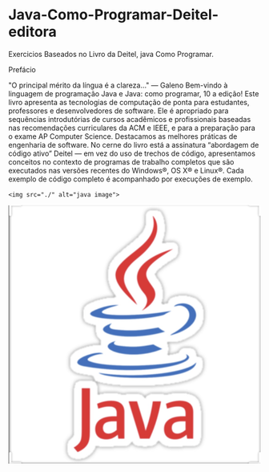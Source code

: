 # Java-Como-Programar-Deitel-editora
Exercicios Baseados no Livro da Deitel,  java Como Programar.

Prefácio

"O principal mérito da língua é a clareza..."
— Galeno
Bem-vindo à linguagem de programação Java e Java: como programar, 10 a edição! Este livro apresenta as tecnologias de
computação de ponta para estudantes, professores e desenvolvedores de software. Ele é apropriado para sequências introdutórias de
cursos acadêmicos e profissionais baseadas nas recomendações curriculares da ACM e IEEE, e para a preparação para o exame AP
Computer Science.
Destacamos as melhores práticas de engenharia de software. No cerne do livro está a assinatura “abordagem de código ativo”
Deitel — em vez do uso de trechos de código, apresentamos conceitos no contexto de programas de trabalho completos que são
executados nas versões recentes do Windows®, OS X® e Linux®. Cada exemplo de código completo é acompanhado por execuções de
exemplo.


	<img src="./" alt="java image">
![java image!](IMG_2634.jpg "java log")